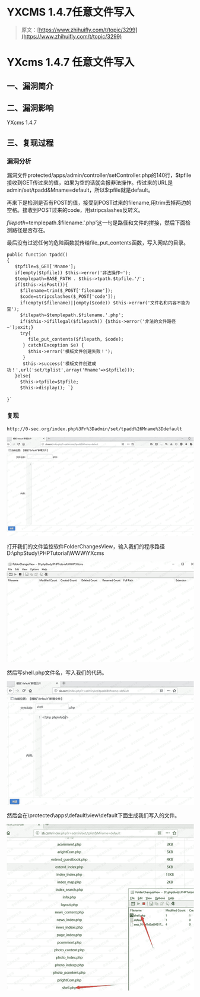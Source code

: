 # YXCMS 1.4.7任意文件写入

> 原文：[https://www.zhihuifly.com/t/topic/3299](https://www.zhihuifly.com/t/topic/3299)

# YXcms 1.4.7 任意文件写入

## 一、漏洞简介

## 二、漏洞影响

YXcms 1.4.7

## 三、复现过程

### 漏洞分析

漏洞文件protected/apps/admin/controller/setController.php的140行，$tpfile接收到GET传过来的值，如果为空的话就会报非法操作。传过来的URL是admin/set/tpadd&Mname=default，所以$tpfile就是default。

再来下是检测是否有POST的值，接受到POST过来的filename,用trim去掉两边的空格。接收到POST过来的code，用stripcslashes反转义。

$filepath=$templepath.$filename.'.php'这一句是路径和文件的拼接，然后下面检测路径是否存在。

最后没有过滤任何的危险函数就传给file_put_contents函数，写入网站的目录。

```
public function tpadd()
{
   $tpfile=$_GET['Mname'];
   if(empty($tpfile)) $this->error('非法操作~');
   $templepath=BASE_PATH . $this->tpath.$tpfile.'/';
   if($this->isPost()){
     $filename=trim($_POST['filename']);
     $code=stripcslashes($_POST['code']);
     if(empty($filename)||empty($code)) $this->error('文件名和内容不能为空');
     $filepath=$templepath.$filename.'.php';
     if($this->ifillegal($filepath)) {$this->error('非法的文件路径~');exit;}
     try{
        file_put_contents($filepath, $code);
      } catch(Exception $e) {
        $this->error('模板文件创建失败！');
      } 
      $this->success('模板文件创建成功！',url('set/tplist',array('Mname'=>$tpfile)));
   }else{
     $this->tpfile=$tpfile;
     $this->display(); `}

}` 
```

### 复现

```
http://0-sec.org/index.php%3Fr%3Dadmin/set/tpadd%26Mname%3Ddefault 
```

![image](img/02cfc76e0f8cecb05f55b7c2a7d971a0.png)

打开我们的文件监控软件FolderChangesView，输入我们的程序路径D:\phpStudy\PHPTutorial\WWW\YXcms

![image](img/df10a76ff92d35aaf9fd3bd00906dec6.png)

然后写shell.php文件名，写入我们的代码。

![image](img/2fb3f4ccb4651c19df512737e6bb5786.png)

然后会在\protected\apps\default\view\default下面生成我们写入的文件。

![image](img/c704682491d6f7afa5d37579fe92e4c0.png)